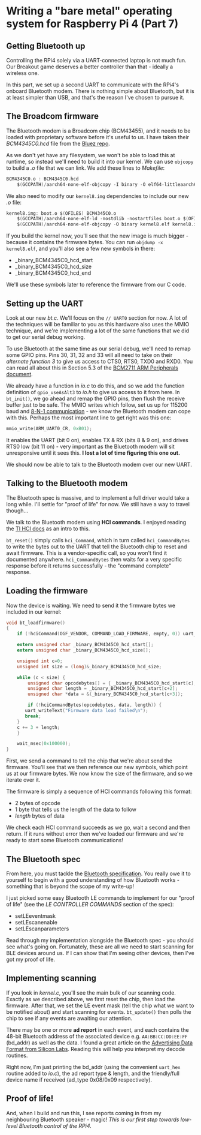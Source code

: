 Writing a "bare metal" operating system for Raspberry Pi 4 (Part 7)
===================================================================

Getting Bluetooth up
--------------------

Controlling the RPi4 solely via a UART-connected laptop is not much fun. Our Breakout game deserves a better controller than that - ideally a wireless one.

In this part, we set up a second UART to communicate with the RPi4's onboard Bluetooth modem. There is nothing simple about Bluetooth, but it is at least simpler than USB, and that's the reason I've chosen to pursue it.

The Broadcom firmware
---------------------

The Bluetooth modem is a Broadcom chip (BCM43455), and it needs to be loaded with proprietary software before it's useful to us. I have taken their _BCM4345C0.hcd_ file from the [Bluez repo](https://github.com/RPi-Distro/bluez-firmware/tree/master/broadcom).

As we don't yet have any filesystem, we won't be able to load this at runtime, so instead we'll need to build it into our kernel. We can use `objcopy` to build a _.o_ file that we can link. We add these lines to _Makefile_:

```c
BCM4345C0.o : BCM4345C0.hcd
	$(GCCPATH)/aarch64-none-elf-objcopy -I binary -O elf64-littleaarch64 -B aarch64 $< $@
```

We also need to modify our `kernel8.img` dependencies to include our new _.o_ file:

```c
kernel8.img: boot.o $(OFILES) BCM4345C0.o
	$(GCCPATH)/aarch64-none-elf-ld -nostdlib -nostartfiles boot.o $(OFILES) BCM4345C0.o -T link.ld -o kernel8.elf
	$(GCCPATH)/aarch64-none-elf-objcopy -O binary kernel8.elf kernel8.img
```

If you build the kernel now, you'll see that the new image is much bigger - because it contains the firmware bytes. You can run `objdump -x kernel8.elf`, and you'll also see a few new symbols in there:

 * _binary_BCM4345C0_hcd_start
 * _binary_BCM4345C0_hcd_size
 * _binary_BCM4345C0_hcd_end

We'll use these symbols later to reference the firmware from our C code.

Setting up the UART
-------------------

Look at our new _bt.c_. We'll focus on the `// UART0` section for now. A lot of the techniques will be familiar to you as this hardware also uses the MMIO technique, and we're implementing a lot of the same functions that we did to get our serial debug working.

To use Bluetooth at the same time as our serial debug, we'll need to remap some GPIO pins. Pins 30, 31, 32 and 33 will all need to take on their _alternate function 3_ to give us access to CTS0, RTS0, TXD0 and RXD0.  You can read all about this in Section 5.3 of the [BCM2711 ARM Peripherals document](https://www.raspberrypi.org/documentation/hardware/raspberrypi/bcm2711/rpi_DATA_2711_1p0.pdf).

We already have a function in _io.c_ to do this, and so we add the function definition of `gpio_useAsAlt3` to _io.h_ to give us access to it from here. In `bt_init()`, we go ahead and remap the GPIO pins, then flush the receive buffer just to be safe. The MMIO writes which follow, set us up for 115200 baud and [8-N-1 communication](https://en.wikipedia.org/wiki/8-N-1) - we know the Bluetooth modem can cope with this. Perhaps the most important line to get right was this one:

```c
mmio_write(ARM_UART0_CR, 0xB01);
```

It enables the UART (bit 0 on), enables TX & RX (bits 8 & 9 on), and drives RTS0 low (bit 11 on) - very important as the Bluetooth modem will sit unresponsive until it sees this. **I lost a lot of time figuring this one out.**

We should now be able to talk to the Bluetooth modem over our new UART.

Talking to the Bluetooth modem
------------------------------

The Bluetooth spec is massive, and to implement a full driver would take a long while. I'll settle for "proof of life" for now. We still have a way to travel though...

We talk to the Bluetooth modem using **HCI commands**. I enjoyed reading the [TI HCI docs](http://software-dl.ti.com/simplelink/esd/simplelink_cc13x2_sdk/1.60.00.29_new/exports/docs/ble5stack/vendor_specific_guide/BLE_Vendor_Specific_HCI_Guide/hci_interface.html) as an intro to this.

`bt_reset()` simply calls `hci_Command`, which in turn called `hci_CommandBytes` to write the bytes out to the UART that tell the Bluetooth chip to reset and await firmware. This is a vendor-specific call, so you won't find it documented anywhere. `hci_CommandBytes` then waits for a very specific response before it returns successfully - the "command complete" response.

Loading the firmware
--------------------

Now the device is waiting. We need to send it the firmware bytes we included in our kernel:

```c
void bt_loadfirmware()
{
    if (!hciCommand(OGF_VENDOR, COMMAND_LOAD_FIRMWARE, empty, 0)) uart_writeText("loadFirmware() failed\n");

    extern unsigned char _binary_BCM4345C0_hcd_start[];
    extern unsigned char _binary_BCM4345C0_hcd_size[];

    unsigned int c=0;
    unsigned int size = (long)&_binary_BCM4345C0_hcd_size;

    while (c < size) {
        unsigned char opcodebytes[] = { _binary_BCM4345C0_hcd_start[c], _binary_BCM4345C0_hcd_start[c+1] };
        unsigned char length = _binary_BCM4345C0_hcd_start[c+2];
        unsigned char *data = &(_binary_BCM4345C0_hcd_start[c+3]);

        if (!hciCommandBytes(opcodebytes, data, length)) {
	   uart_writeText("Firmware data load failed\n");
	   break;
	}
	c += 3 + length;
    }

    wait_msec(0x100000);
}
```

First, we send a command to tell the chip that we're about send the firmware. You'll see that we then reference our new symbols, which point us at our firmware bytes. We now know the size of the firmware, and so we iterate over it.

The firmware is simply a sequence of HCI commands following this format:

 * 2 bytes of opcode 
 * 1 byte that tells us the length of the data to follow
 * _length_ bytes of data

We check each HCI command succeeds as we go, wait a second and then return. If it runs without error then we've loaded our firmware and we're ready to start some Bluetooth communications!

The Bluetooth spec
------------------

From here, you must tackle the [Bluetooth specification](https://www.bluetooth.com/specifications/bluetooth-core-specification/). You really owe it to yourself to begin with a good understanding of how Bluetooth works - something that is beyond the scope of my write-up!

I just picked some easy Bluetooth LE commands to implement for our "proof of life" (see the _LE CONTROLLER COMMANDS_ section of the spec):

 * setLEeventmask
 * setLEscanenable
 * setLEscanparameters

Read through my implementation alongside the Bluetooth spec - you should see what's going on. Fortunately, these are all we need to start scanning for BLE devices around us. If I can show that I'm seeing other devices, then I've got my proof of life.

Implementing scanning
---------------------

If you look in _kernel.c_, you'll see the main bulk of our scanning code. Exactly as we described above, we first reset the chip, then load the firmware. After that, we set the LE event mask (tell the chip what we want to be notified about) and start scanning for events. `bt_update()` then polls the chip to see if any events are awaiting our attention.

There may be one or more **ad report** in each event, and each contains the 48-bit Bluetooth address of the associated device e.g. `AA:BB:CC:DD:EE:FF` (bd_addr) as well as the data. I found a great article on the [Advertising Data Format from Silicon Labs](https://www.silabs.com/community/wireless/bluetooth/knowledge-base.entry.html/2017/02/10/bluetooth_advertisin-hGsf). Reading this will help you interpret my decode routines.

Right now, I'm just printing the bd_addr (using the convenient `uart_hex` routine added to _io.c_), the ad report type & length, and the friendly/full device name if received (ad_type 0x08/0x09 respectively).

Proof of life!
--------------

And, when I build and run this, I see reports coming in from my neighbouring Bluetooth speaker - magic! _This is our first step towards low-level Bluetooth control of the RPi4._
